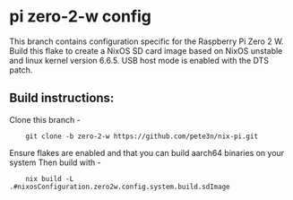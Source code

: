 # pi zero-2-w config
This branch contains configuration specific for the Raspberry Pi Zero 2 W. 
Build this flake to create a NixOS SD card image based on NixOS unstable and
linux kernel version 6.6.5. USB host mode is enabled with the DTS patch.

## Build instructions:
Clone this branch -
```
    git clone -b zero-2-w https://github.com/pete3n/nix-pi.git
```
Ensure flakes are enabled and that you can build aarch64 binaries on your system
Then build with -
```
    nix build -L .#nixosConfiguration.zero2w.config.system.build.sdImage
```
